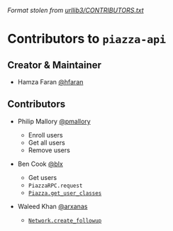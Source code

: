 *Format stolen from [urllib3/CONTRIBUTORS.txt](https://github.com/shazow/urllib3/blob/master/CONTRIBUTORS.txt)*

# Contributors to `piazza-api`

## Creator & Maintainer

* Hamza Faran [@hfaran](https://github.com/hfaran)


## Contributors

* Philip Mallory [@pmallory](https://github.com/pmallory)
    * Enroll users
    * Get all users
    * Remove users

* Ben Cook [@blx](https://github.com/blx)
    * Get users
    * `PiazzaRPC.request`
    * [`Piazza.get_user_classes`](https://github.com/hfaran/piazza-api/pull/22)

* Waleed Khan [@arxanas](https://github.com/arxanas)
    - [`Network.create_followup`](https://github.com/hfaran/piazza-api/pull/25)
